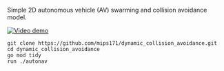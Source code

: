 Simple 2D autonomous vehicle (AV) swarming and collision avoidance model.

[![Video demo](https://img.youtube.com/vi/D_BXxHRrkSI/hqdefault.jpg)](https://youtu.be/D_BXxHRrkSI)

``` shell
git clone https://github.com/mips171/dynamic_collision_avoidance.git
cd dynamic_collision_avoidance
go mod tidy
run ./autonav
```